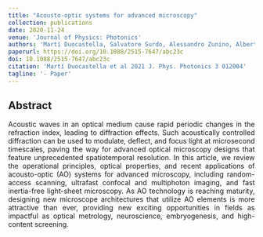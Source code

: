 ```yaml
---
title: "Acousto-optic systems for advanced microscopy"
collection: publications
date: 2020-11-24
venue: 'Journal of Physics: Photonics'
authors: 'Martí Duocastella, Salvatore Surdo, Alessandro Zunino, Alberto Diaspro, Peter Saggau'
paperurl: https://doi.org/10.1088/2515-7647/abc23c
doi: 10.1088/2515-7647/abc23c
citation: 'Martí Duocastella et al 2021 J. Phys. Photonics 3 012004'
tagline: '- Paper'
---
```


<h2> Abstract </h2>
<p align= "justify">
Acoustic waves in an optical medium cause rapid periodic changes in the refraction index, leading to diffraction effects. Such acoustically controlled diffraction can be used to modulate, deflect, and focus light at microsecond timescales, paving the way for advanced optical microscopy designs that feature unprecedented spatiotemporal resolution. In this article, we review the operational principles, optical properties, and recent applications of acousto-optic (AO) systems for advanced microscopy, including random-access scanning, ultrafast confocal and multiphoton imaging, and fast inertia-free light-sheet microscopy. As AO technology is reaching maturity, designing new microscope architectures that utilize AO elements is more attractive than ever, providing new exciting opportunities in fields as impactful as optical metrology, neuroscience, embryogenesis, and high-content screening.